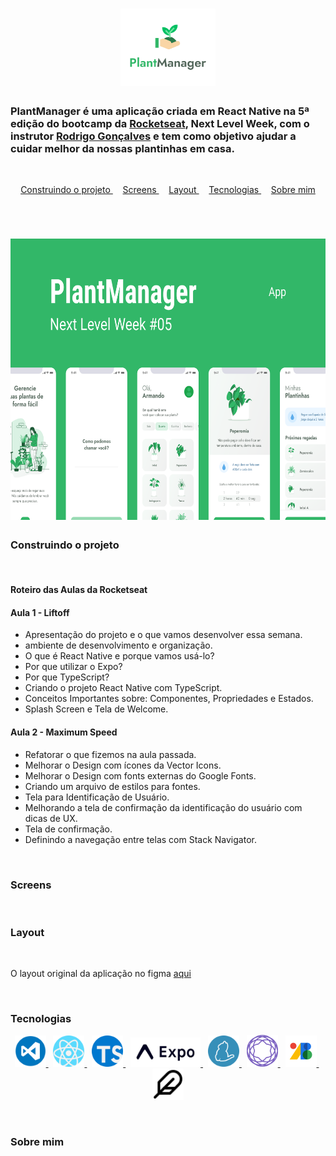 <h1
  align="center"
>
  <img
    width="30%"
    src="./readmeScreens/icone.png"
  >
</h1>

### PlantManager é uma aplicação criada em React Native na 5ª edição do bootcamp da [Rocketseat](https://rocketseat.com.br/), Next Level Week, com o instrutor [Rodrigo Gonçalves](https://github.com/rodrigorgtic) e tem como objetivo ajudar a cuidar melhor da nossas plantinhas em casa.

<br
/>
<p
  align="center"
>
  <a
    href="#construindo-o-projeto"
  >
    Construindo o projeto
  </a>&nbsp;&nbsp;&nbsp;
  <a
    href="#screens"
  >
    Screens
  </a>&nbsp;&nbsp;&nbsp;
  <a
    href="#layout"
  >
    Layout
  </a>&nbsp;&nbsp;&nbsp;
  <a
    href="#tecnologias"
  >
  Tecnologias
  </a>&nbsp;&nbsp;&nbsp;
  <a
    href="#sobre-mim"
  >
  Sobre mim
  </a>
</p><br
/>

<h1
  align="center"
>
  <img
    height="450px"
    src="./readmeScreens/Capa.png"
  >
</h1>

### Construindo o projeto

<br
/>

#### Roteiro das Aulas da Rocketseat

#### Aula 1 - Liftoff

- Apresentação do projeto e o que vamos desenvolver essa semana.
- ambiente de desenvolvimento e organização.
- O que é React Native e porque vamos usá-lo?
- Por que utilizar o Expo?
- Por que TypeScript?
- Criando o projeto React Native com TypeScript.
- Conceitos Importantes sobre: Componentes, Propriedades e Estados.
- Splash Screen e Tela de Welcome.

#### Aula 2 - Maximum Speed

- Refatorar o que fizemos na aula passada.
- Melhorar o Design com ícones da Vector Icons.
- Melhorar o Design com fonts externas do Google Fonts.
- Criando um arquivo de estilos para fontes.
- Tela para Identificação de Usuário.
- Melhorando a tela de confirmação da identificação do usuário com dicas de UX.
- Tela de confirmação.
- Definindo a navegação entre telas com Stack Navigator.

<br
/>

### Screens

<br
/>

### Layout

<br
/>
<p>O layout original da aplicação no figma <a href="https://www.figma.com/file/IhQRtrOZdu3TrvkPYREzOy/PlantManager/duplicate" target="_blank">aqui</a>

<br
/>

### Tecnologias

<center
  align="center"
>
  <a
    target="_blank"
    href="https://code.visualstudio.com/"
  >
    <img
      width="50px"
      src="./readmeScreens/vscode.png"
    >
  </a>&nbsp;
  <a
    target="_blank"
    href="https://reactnative.dev/"
  >
    <img
      width="50px"
      src="./readmeScreens/react.svg"
    >
  </a>&nbsp;
  <a
    target="_blank"
    href="https://www.typescriptlang.org/"
  >
    <img
      width="50px"
      src="./readmeScreens/typescript.svg"
    >
  </a>&nbsp;
  <a
    target="_blank"
    href="https://expo.io/"
  >
    <img
      width="112px"
      src="./readmeScreens/expo.png"
    >
  </a>&nbsp;
  <a
    target="_blank"
    href="https://yarnpkg.com/"
  >
    <img
      width="50px"
      src="./readmeScreens/yarn.svg"
    >
  </a>&nbsp;
  <a
    target="_blank"
    href="https://reactnavigation.org/"
  >
    <img
      width="50px"
      src="./readmeScreens/react-navigation.svg"
    >
  </a>&nbsp;
  <a
    target="_blank"
    href="https://fonts.google.com/"
  >
    <img
      width="50px"
      src="./readmeScreens/google-fonts.png"
    >
  </a>&nbsp;
  <a
    target="_blank"
    href="https://feathericons.com/"
  >
    <img
      width="50px"
      src="./readmeScreens/feather.svg"
    >
  </a>
</center>

<br
/>

### Sobre mim

<br
/>
